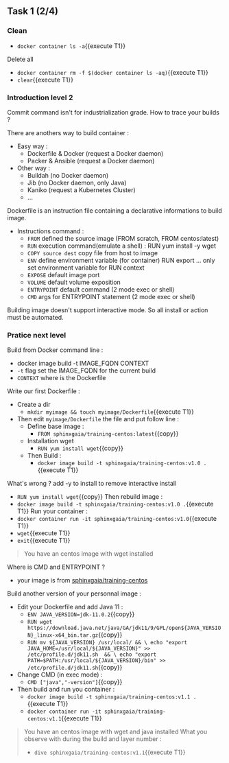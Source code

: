 ## Task 1 (2/4)

### Clean

- `docker container ls -a`{{execute T1}}

Delete all
- `docker container rm -f $(docker container ls -aq)`{{execute T1}}
- `clear`{{execute T1}}

### Introduction level 2

Commit command isn't for industrialization grade. How to trace your builds ?

There are anothers way to build container :
- Easy way :
  - Dockerfile & Docker (request a Docker daemon)
  - Packer & Ansible (request a Docker daemon)
- Other way :
  - Buildah (no Docker daemon)
  - Jib (no Docker daemon, only Java)
  - Kaniko (request a Kubernetes Cluster)
  - ...

Dockerfile is an instruction file containing a declarative informations to build image.
- Instructions command :
  - `FROM` defined the source image (FROM scratch, FROM centos:latest)
  - `RUN` execution command(emulate a shell) : RUN yum install -y wget
  - `COPY source dest` copy file from host to image
  - `ENV` define environment variable (for container) RUN export ... only set environment variable for RUN context
  - `EXPOSE` default image port
  - `VOLUME` default volume exposition
  - `ENTRYPOINT` default command (2 mode exec or shell)
  - `CMD` args for ENTRYPOINT statement (2 mode exec or shell)

Building image doesn't support interactive mode. So all install or action must be automated.


### Pratice next level

Build from Docker command line :
- docker image build -t IMAGE_FQDN CONTEXT
- `-t` flag set the IMAGE_FQDN for the current build
- `CONTEXT` where is the Dockerfile

Write our first Dockerfile :
- Create a dir 
  - `mkdir myimage && touch myimage/Dockerfile`{{execute T1}}
- Then edit `myimage/Dockerfile` the file and put follow line :
  - Define base image :
    - `FROM sphinxgaia/training-centos:latest`{{copy}}
  - Installation wget
    - `RUN yum install wget`{{copy}}
  - Then Build :
    - `docker image build -t sphinxgaia/training-centos:v1.0 .`{{execute T1}}


What's wrong ? add -y to install to remove interactive install
- `RUN yum install wget`{{copy}}
Then rebuild image :
- `docker image build -t sphinxgaia/training-centos:v1.0 .`{{execute T1}}
Run your container :
- `docker container run -it sphinxgaia/training-centos:v1.0`{{execute T1}}
- `wget`{{execute T1}}
- `exit`{{execute T1}}
> You have an centos image with wget installed

Where is CMD and ENTRYPOINT ?
- your image is from [sphinxgaia/training-centos](https://github.com/Sphinxgaia/training-centos/blob/master/Dockerfile)

Build another version of your personnal image :
- Edit your Dockerfile and add Java 11 :
    - `ENV JAVA_VERSION=jdk-11.0.2`{{copy}}
    - `RUN wget https://download.java.net/java/GA/jdk11/9/GPL/open${JAVA_VERSION}_linux-x64_bin.tar.gz`{{copy}}
    - `
RUN mv ${JAVA_VERSION} /usr/local/ && \
echo "export JAVA_HOME=/usr/local/${JAVA_VERSION}" >> /etc/profile.d/jdk11.sh  && \
echo "export PATH=$PATH:/usr/local/${JAVA_VERSION}/bin" >> /etc/profile.d/jdk11.sh
`{{copy}}
- Change CMD (in exec mode) :
  - `CMD ["java","-version"]`{{copy}}
- Then build and run you container :
  - `docker image build -t sphinxgaia/training-centos:v1.1 .`{{execute T1}}
  - `docker container run -it sphinxgaia/training-centos:v1.1`{{execute T1}}

> You have an centos image with wget and java installed
> What you observe with during the build and layer number :
>   - `dive sphinxgaia/training-centos:v1.1`{{execute T1}} 